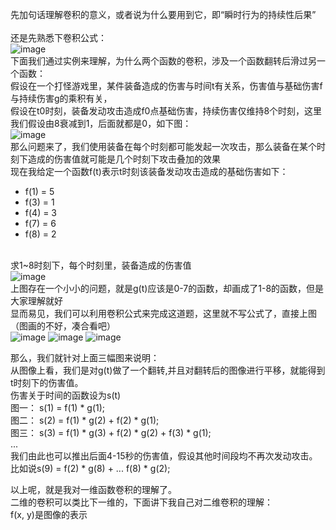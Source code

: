 先加句话理解卷积的意义，或者说为什么要用到它，即“瞬时行为的持续性后果”<br>
<br>还是先熟悉下卷积公式：<br>![image](https://user-images.githubusercontent.com/103256811/167982911-d8258670-6084-4017-852b-304a6dd19405.png)
<br>
下面我们通过实例来理解，为什么两个函数的卷积，涉及一个函数翻转后滑过另一个函数：<br>
假设在一个打怪游戏里，某件装备造成的伤害与时间t有关系，伤害值与基础伤害f与持续伤害g的乘积有关，<br>
假设在t0时刻，装备发动攻击造成f0点基础伤害，持续伤害仅维持8个时刻，这里我们假设由8衰减到1，后面就都是0，如下图：<br>
![image](https://user-images.githubusercontent.com/103256811/167984868-da718b43-a5b7-4a39-a74a-893f58d95e85.png)
<br>那么问题来了，我们使用装备在每个时刻都可能发起一次攻击，那么装备在某个时刻下造成的伤害值就可能是几个时刻下攻击叠加的效果<br>
现在我给定一个函数f(t)表示t时刻该装备发动攻击造成的基础伤害如下：<br>
* f(1) = 5
* f(3) = 1
* f(4) = 3
* f(7) = 6
* f(8) = 2


<br>求1~8时刻下，每个时刻里，装备造成的伤害值<br>
![image](https://user-images.githubusercontent.com/103256811/167995006-13fb3fb1-d8c4-4222-9dba-dfbf8314eede.png)<br>
上图存在一个小小的问题，就是g(t)应该是0-7的函数，却画成了1-8的函数，但是大家理解就好<br>
显而易见，我们可以利用卷积公式来完成这道题，这里就不写公式了，直接上图（图画的不好，凑合看吧）<br>
![image](https://user-images.githubusercontent.com/103256811/168007049-2f148409-a10e-4ed1-aafa-6cf438cf39b9.png)
![image](https://user-images.githubusercontent.com/103256811/168007526-96982957-1b57-4cad-af69-ac908c51e1fe.png)
![image](https://user-images.githubusercontent.com/103256811/168007655-9420e3e3-e078-43f3-8026-6cb4e8a1e406.png)<br>

那么，我们就针对上面三幅图来说明：<br>
从图像上看，我们是对g(t)做了一个翻转,并且对翻转后的图像进行平移，就能得到t时刻下的伤害值。<br>
伤害关于时间的函数设为s(t)<br>
图一： s(1) = f(1) * g(1);<br>
图二： s(2) = f(1) * g(2) + f(2) * g(1);<br>
图三： s(3) = f(1) * g(3) + f(2) * g(2) + f(3) * g(1);<br>
...<br>
我们由此也可以推出后面4-15秒的伤害值，假设其他时间段均不再次发动攻击。<br>
比如说s(9) = f(2) * g(8) + ... f(8) * g(2);<br>

以上呢，就是我对一维函数卷积的理解了。<br>
二维的卷积可以类比下一维的，下面讲下我自己对二维卷积的理解：<br>
f(x, y)是图像的表示
